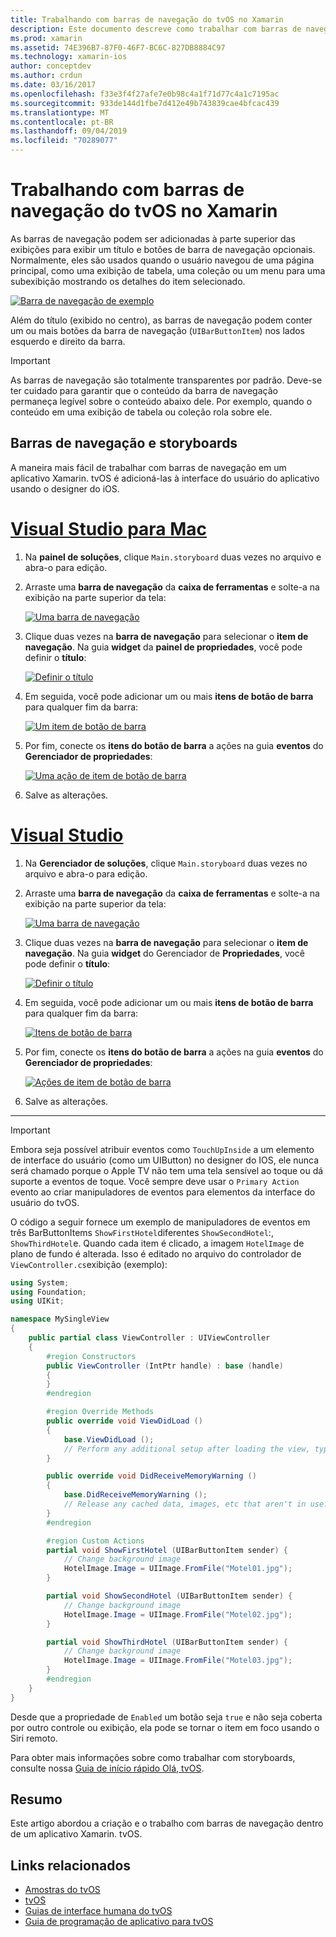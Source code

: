 ```yaml
---
title: Trabalhando com barras de navegação do tvOS no Xamarin
description: Este documento descreve como trabalhar com barras de navegação em um aplicativo tvOS criado com o Xamarin. Ele aborda a configuração de barras de navegação em um storyboard e a resposta a eventos desses botões.
ms.prod: xamarin
ms.assetid: 74E396B7-87F0-46F7-BC6C-827DB8884C97
ms.technology: xamarin-ios
author: conceptdev
ms.author: crdun
ms.date: 03/16/2017
ms.openlocfilehash: f33e3f4f27afe7e0b98c4a1f71d77c4a1c7195ac
ms.sourcegitcommit: 933de144d1fbe7d412e49b743839cae4bfcac439
ms.translationtype: MT
ms.contentlocale: pt-BR
ms.lasthandoff: 09/04/2019
ms.locfileid: "70289077"
---
```

# <a name="working-with-tvos-navigation-bars-in-xamarin"></a>Trabalhando com barras de navegação do tvOS no Xamarin

As barras de navegação podem ser adicionadas à parte superior das exibições para exibir um título e botões de barra de navegação opcionais. Normalmente, eles são usados quando o usuário navegou de uma página principal, como uma exibição de tabela, uma coleção ou um menu para uma subexibição mostrando os detalhes do item selecionado.

[![](navigation-bars-images/navbar01.png "Barra de navegação de exemplo")](navigation-bars-images/navbar01.png#lightbox)

Além do título (exibido no centro), as barras de navegação podem conter um ou mais botões da barra de navegação (`UIBarButtonItem`) nos lados esquerdo e direito da barra.

> [!IMPORTANT]
> As barras de navegação são totalmente transparentes por padrão. Deve-se ter cuidado para garantir que o conteúdo da barra de navegação permaneça legível sobre o conteúdo abaixo dele. Por exemplo, quando o conteúdo em uma exibição de tabela ou coleção rola sobre ele.

<a name="Navigation-Bars-and-Storyboards" />

## <a name="navigation-bars-and-storyboards"></a>Barras de navegação e storyboards

A maneira mais fácil de trabalhar com barras de navegação em um aplicativo Xamarin. tvOS é adicioná-las à interface do usuário do aplicativo usando o designer do iOS.

# <a name="visual-studio-for-mactabmacos"></a>[Visual Studio para Mac](#tab/macos)

1. Na **painel de soluções**, clique `Main.storyboard` duas vezes no arquivo e abra-o para edição.
1. Arraste uma **barra de navegação** da **caixa de ferramentas** e solte-a na exibição na parte superior da tela:

    [![](navigation-bars-images/navbar02.png "Uma barra de navegação")](navigation-bars-images/navbar02.png#lightbox)
1. Clique duas vezes na **barra de navegação** para selecionar o **item de navegação**. Na guia **widget** da **painel de propriedades**, você pode definir o **título**:

    [![](navigation-bars-images/navbar03.png "Definir o título")](navigation-bars-images/navbar03.png#lightbox)
1. Em seguida, você pode adicionar um ou mais **itens de botão de barra** para qualquer fim da barra:

    [![](navigation-bars-images/navbar04.png "Um item de botão de barra")](navigation-bars-images/navbar04.png#lightbox)
1. Por fim, conecte os **itens do botão de barra** a ações na guia **eventos** do **Gerenciador de propriedades**:

    [![](navigation-bars-images/navbar05.png "Uma ação de item de botão de barra")](navigation-bars-images/navbar05.png#lightbox)
1. Salve as alterações.


# <a name="visual-studiotabwindows"></a>[Visual Studio](#tab/windows)


1. Na **Gerenciador de soluções**, clique `Main.storyboard` duas vezes no arquivo e abra-o para edição.
1. Arraste uma **barra de navegação** da **caixa de ferramentas** e solte-a na exibição na parte superior da tela:

    [![](navigation-bars-images/navbar02-vs.png "Uma barra de navegação")](navigation-bars-images/navbar02-vs.png#lightbox)
1. Clique duas vezes na **barra de navegação** para selecionar o **item de navegação**. Na guia **widget** do Gerenciador de **Propriedades**, você pode definir o **título**:

    [![](navigation-bars-images/navbar03-vs.png "Definir o título")](navigation-bars-images/navbar03-vs.png#lightbox)
1. Em seguida, você pode adicionar um ou mais **itens de botão de barra** para qualquer fim da barra:

    [![](navigation-bars-images/navbar04-vs.png "Itens de botão de barra")](navigation-bars-images/navbar04-vs.png#lightbox)
1. Por fim, conecte os **itens do botão de barra** a ações na guia **eventos** do **Gerenciador de propriedades**:

    [![](navigation-bars-images/navbar05-vs.png "Ações de item de botão de barra")](navigation-bars-images/navbar05-vs.png#lightbox)
1. Salve as alterações.


-----

> [!IMPORTANT]
> Embora seja possível atribuir eventos como `TouchUpInside` a um elemento de interface do usuário (como um UIButton) no designer do IOS, ele nunca será chamado porque o Apple TV não tem uma tela sensível ao toque ou dá suporte a eventos de toque. Você sempre deve usar o `Primary Action` evento ao criar manipuladores de eventos para elementos da interface do usuário do tvOS.

O código a seguir fornece um exemplo de manipuladores de eventos em três BarButtonItems `ShowFirstHotel`diferentes `ShowSecondHotel`:, `ShowThirdHotel`e. Quando cada item é clicado, a imagem `HotelImage` de plano de fundo é alterada. Isso é editado no arquivo do controlador de `ViewController.cs`exibição (exemplo):

```csharp
using System;
using Foundation;
using UIKit;

namespace MySingleView
{
    public partial class ViewController : UIViewController
    {
        #region Constructors
        public ViewController (IntPtr handle) : base (handle)
        {
        }
        #endregion

        #region Override Methods
        public override void ViewDidLoad ()
        {
            base.ViewDidLoad ();
            // Perform any additional setup after loading the view, typically from a nib.
        }

        public override void DidReceiveMemoryWarning ()
        {
            base.DidReceiveMemoryWarning ();
            // Release any cached data, images, etc that aren't in use.
        }
        #endregion

        #region Custom Actions
        partial void ShowFirstHotel (UIBarButtonItem sender) {
            // Change background image
            HotelImage.Image = UIImage.FromFile("Motel01.jpg");
        }

        partial void ShowSecondHotel (UIBarButtonItem sender) {
            // Change background image
            HotelImage.Image = UIImage.FromFile("Motel02.jpg");
        }

        partial void ShowThirdHotel (UIBarButtonItem sender) {
            // Change background image
            HotelImage.Image = UIImage.FromFile("Motel03.jpg");
        }
        #endregion
    }
}
```

Desde que a propriedade de `Enabled` um botão seja `true` e não seja coberta por outro controle ou exibição, ela pode se tornar o item em foco usando o Siri remoto.

Para obter mais informações sobre como trabalhar com storyboards, consulte nossa [Guia de início rápido Olá, tvOS](~/ios/tvos/get-started/hello-tvos.md).

<a name="Summary" />

## <a name="summary"></a>Resumo

Este artigo abordou a criação e o trabalho com barras de navegação dentro de um aplicativo Xamarin. tvOS.



## <a name="related-links"></a>Links relacionados

- [Amostras do tvOS](https://docs.microsoft.com/samples/browse/?products=xamarin&term=Xamarin.iOS+tvOS)
- [tvOS](https://developer.apple.com/tvos/)
- [Guias de interface humana do tvOS](https://developer.apple.com/tvos/human-interface-guidelines/)
- [Guia de programação de aplicativo para tvOS](https://developer.apple.com/library/prerelease/tvos/documentation/General/Conceptual/AppleTV_PG/)
